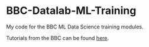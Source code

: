 # BBC-Datalab-ML-Training
My code for the BBC ML Data Science training modules.

Tutorials from the BBC can be found [here](https://github.com/bbc/datalab-ml-training). 
